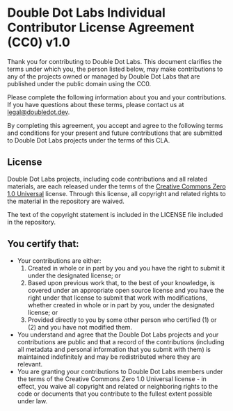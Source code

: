 # Double Dot Labs Individual Contributor License Agreement (CC0) v1.0

Thank you for contributing to Double Dot Labs. This document clarifies the terms under which you, the person listed below, may make contributions to any of the projects owned or managed by Double Dot Labs that are published under the public domain using the CC0.

Please complete the following information about you and your contributions. If you have questions about these terms, please contact us at [legal@doubledot.dev](mailto:legal@doubledot.dev).

By completing this agreement, you accept and agree to the following terms and conditions for your present and future contributions that are submitted to Double Dot Labs projects under the terms of this CLA.

## License

Double Dot Labs projects, including code contributions and all related materials, are each released under the terms of the [Creative Commons Zero 1.0 Universal](https://creativecommons.org/publicdomain/zero/1.0/) license. Through this license, all copyright and related rights to the material in the repository are waived.

The text of the copyright statement is included in the LICENSE file included in the repository.

## You certify that:

- Your contributions are either:
    1. Created in whole or in part by you and you have the right to submit it under the designated license; or
    2. Based upon previous work that, to the best of your knowledge, is covered under an appropriate open source license and you have the right under that license to submit that work with modifications, whether created in whole or in part by you, under the designated license; or
    3. Provided directly to you by some other person who certified (1) or (2) and you have not modified them.
- You understand and agree that the Double Dot Labs projects and your contributions are public and that a record of the contributions (including all metadata and personal information that you submit with them) is maintained indefinitely and may be redistributed where they are relevant.
- You are granting your contributions to Double Dot Labs members under the terms of the Creative Commons Zero 1.0 Universal license - in effect, you waive all copyright and related or neighboring rights to the code or documents that you contribute to the fullest extent possible under law.
